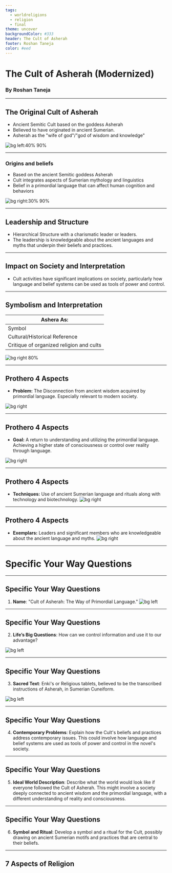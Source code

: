 ```yaml
---
tags:
  - worldreligions
  - religion
  - final
theme: uncover
backgroundColor: #333
header: The Cult of Asherah
footer: Roshan Taneja
color: #eed
---
```

# The Cult of Asherah (Modernized)
### By Roshan Taneja

---

## The Original Cult of Asherah
- Ancient Semitic Cult based on the goddess Asherah
- Believed to have originated in ancient Sumerian.
- Asherah as the "wife of god"/"god of wisdom and knowledge"

![bg left:40% 90%](30_Obsidian/32_Attachments/Asherah/TowerOfBabel.png)

---

### Origins and beliefs
- Based on the ancient Semitic goddess Asherah
- Cult integrates aspects of Sumerian mythology and linguistics
- Belief in a primordial language that can affect human cognition and behaviors


![bg right:30% 90%](30_Obsidian/32_Attachments/Asherah/Asherah.png)

---

## Leadership and Structure
- Hierarchical Structure with a charismatic leader or leaders.
- The leadership is knowledgeable about the ancient languages and myths that underpin their beliefs and practices.



---

## Impact on Society and Interpretation
- Cult activities have significant implications on society, particularly how language and belief systems can be used as tools of power and control.

---

## Symbolism and Interpretation



| Ashera As:                               |
| ---------------------------------------- |
| Symbol                                   |
| Cultural/Historical Reference            |
| Critique of organized religion and cults |

![bg right 80%](30_Obsidian/32_Attachments/Asherah/AsherahAndBabel.png)

---

## Prothero 4 Aspects

* **Problem:** The Disconnection from ancient wisdom acquired by primordial language. Especially relevant to modern society.

![bg right](30_Obsidian/32_Attachments/Asherah/HomelessHappyPeople.png)

---
<!-- _footer: __-->

## Prothero 4 Aspects

* **Goal:** A return to understanding and utilizing the primordial language. Achieving a higher state of consciousness or control over reality through language.

 ![bg right](30_Obsidian/32_Attachments/Asherah/Reverand.png)

---

## Prothero 4 Aspects

* **Techniques:** Use of ancient Sumerian language and rituals along with technology and biotechnology.
![bg right](30_Obsidian/32_Attachments/Asherah/SnowCrashCapsule.png)

---

## Prothero 4 Aspects

* **Exemplars:** Leaders and significant members who are knowledgeable about the ancient language and myths.
![bg right](30_Obsidian/32_Attachments/Asherah/SumerianLeader.png)

---

# Specific Your Way Questions


---

## Specific Your Way Questions

1. **Name**: "Cult of Asherah: The Way of Primordial Language."
![bg left](30_Obsidian/32_Attachments/Asherah/BeliefsOfAsherah.png)


---

## Specific Your Way Questions

2. **Life’s Big Questions**: How can we control information and use it to our advantage?

![bg left](30_Obsidian/32_Attachments/Asherah/Controller.png)

---

## Specific Your Way Questions

3. **Sacred Text**: Enki's or Religious tablets, believed to be the transcribed instructions of Asherah, in Sumerian Cuneiform.

![bg left](30_Obsidian/32_Attachments/Asherah/SumerianTablet.png)


---

## Specific Your Way Questions

4. **Contemporary Problems**: Explain how the Cult's beliefs and practices address contemporary issues. This could involve how language and belief systems are used as tools of power and control in the novel's society.

---

## Specific Your Way Questions

5. **Ideal World Description**: Describe what the world would look like if everyone followed the Cult of Asherah. This might involve a society deeply connected to ancient wisdom and the primordial language, with a different understanding of reality and consciousness.

---
## Specific Your Way Questions

6. **Symbol and Ritual**: Develop a symbol and a ritual for the Cult, possibly drawing on ancient Sumerian motifs and practices that are central to their beliefs.

---

## 7 Aspects of Religion

